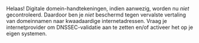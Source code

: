 Helaas! Digitale domein-handtekeningen, indien aanwezig, worden nu *niet* gecontroleerd. Daardoor ben je *niet* beschermd tegen vervalste vertaling van domeinnamen naar kwaadaardige internetadressen. Vraag je internetprovider om DNSSEC-validatie aan te zetten en/of activeer het op je eigen systemen.
